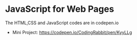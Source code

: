 # JavaScript for Web Pages

The HTML,CSS and JavaScript codes are in codepen.io

- Mini Project: https://codepen.io/CodingRabbit/pen/KyyLLg
